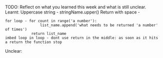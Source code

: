 TODO: Reflect on what you learned this week and what is still unclear.
Learnt:
    Uppercase string  - stringName.upper()
    Return with space - 

    for loop - for count in range('a number'):
                    list_name.append('what needs to be returned 'a number' of times')
                return list_name
    imbed loop in loop - dont use return in the middle: as soon as it hits a return the function stop

    

Unclear:

